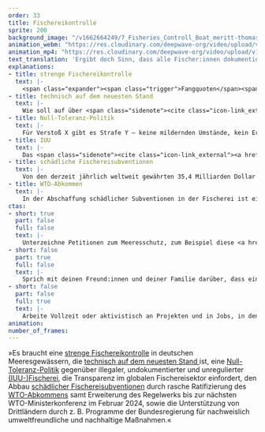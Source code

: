 ```yaml
---
order: 33
title: Fischereikontrolle
sprite: 200
background_image: "/v1662664249/7_Fisheries_Controll_Boat_meritt-thomas-unsplash_qsmiap_qz4hwx.jpg#4cd4ff"
animation_webm: "https://res.cloudinary.com/deepwave-org/video/upload/v1721820946/mo33_nzjqmp.webm"
animation_mp4: "https://res.cloudinary.com/deepwave-org/video/upload/v1721820901/mo33_zjxbv7.mp4"
text_translation: 'Ergibt doch Sinn, dass alle Fischer:innen dokumentieren müssen, wann sie wo wie viel Fisch mit welcher Methode fangen und was nach dem Fang mit dem Fisch passiert, oder? Weil wir sonst riskieren,, dass uns ganze Ökosysteme kollabieren. Hm, blöd nur, dass die, die illegal unterwegs sind, dafür sorgen, dass sie es bleiben dürfen.'
explanations:
- title: strenge Fischereikontrolle
  text: |-
    <span class="expander"><span class="trigger">Fangquoten</span><span class="info">die festgesetzte Menge an Meereslebewesen, die in einem bestimmten Gebiet während eines bestimmten Zeitraums gefangen werden dürfen</span></span> sind schön und gut, aber auf dem Papier allein nicht hilfreich. Die Chance, dass sie auch tatsächlich eingehalten werden, bekommen wir aber nur, wenn auf See und an Land gründlich kontrolliert wird. Eine <span class="sidenote"><cite class="icon-link_external"><a href="https://www.ble.de/DE/Themen/Fischerei/Fischereikontrolle/Fischereikontrollverordnung/fischereikontrollverordnung_node.html#:~:text=Die%20Fischereikontrolle%20erm%C3%B6glicht%20die%20Durchsetzung,2009%20und%20der%20Durchf%C3%BChrungsverordnung%20Nr." target="_blank" rel="noopener">Die Fischereikontrollverordnung beim BLE</a></cite><span>EU-Fischereikontrollverordnung</span></span>, die genau dafür die Rahmenbedingungen setzen soll, haben wir dafür schon seit 2009. Bis vor kurzem war sie löchrig wie ein Schwamm, eine nun für Anfang 2024 endgültig <span class="sidenote"><cite class="icon-link_external"><a href="https://www.consilium.europa.eu/de/press/press-releases/2023/11/13/combating-overfishing-council-adopts-revised-rules-for-the-eu-s-fisheries-control-system/" target="_blank" rel="noopener">Überblick über die Neuregelung beim Europäischen Rat</a></cite><span>beschlossene</span></span> <span class="expander"><span class="trigger">Verschärfung</span><span class="info">bessere Dokumentation der Fänge, wirksamere Kontrollen auf See, härtere Strafen für jene, die die Regeln missachten</span></span> lässt hoffen, dass sich hier etwas tut – wenn denn die Schärfe der Umsetzung mit der Schärfe der <span class="expander"><span class="trigger">Verschärfung</span><span class="info">bessere Dokumentation der Fänge, wirksamere Kontrollen auf See, härtere Strafen für jene, die die Regeln missachten</span></span> <span class="expander"><span class="trigger">mithalten kann.</span><span class="info">dazu eine <a href="https://www.wwf.de/themen-projekte/meere-kuesten/fischerei/fischereipolitik-in-europa/fischereikontrollverordnung" target="_blank">Einordnung</a> des WWF</span></span>
- title: technisch auf dem neuesten Stand
  text: |-
    Wie soll auf über <span class="sidenote"><cite class="icon-link_external"><a href="https://www.europarl.europa.eu/factsheets/de/sheet/122/die-europaische-fischerei-in-zahlen" target="_blank" rel="noopener">Die europäische Fischerei in Zahlen beim Europäischen Parlament</a></cite><span>70.000 Schiffen</span></span> in Europa gleichzeitig kontrolliert werden, ob die Fischer:innen sich an die Vorschriften halten, nicht zu viele und zu junge Fische fangen und alles, was in den Netzen landet, auch an Land bringen? Die Antwort: Dank antiquierter Methoden <span class="expander"><span class="trigger">mehr schlecht als recht.</span><span class="info">“Während einige Drittstaaten (Norwegen, die USA und das Vereinigte Königreich) elektronische Fangbescheinigungen validieren und übermitteln, senden Einführer aus anderen Ländern <a href="https://www.eca.europa.eu/lists/ecadocuments/sr22_20/sr_illegal_fishing_en.pdf" target="_blank">gescannte Kopien von Dokumenten</a> an die Behörden der Mitgliedstaaten.” Herrjeh.</span></span> Mit der zu Anfang 2024 <span class="sidenote"><cite class="icon-link_external"><a href="https://www.consilium.europa.eu/de/press/press-releases/2023/11/13/combating-overfishing-council-adopts-revised-rules-for-the-eu-s-fisheries-control-system/" target="_blank" rel="noopener">Überblick über die Neuregelung beim Europäischen Rat</a></cite><span>beschlossenen Verschärfung</span></span> der Fischereikontrollverordnung soll sich das nun ändern: Mit besserer <span class="sidenote"><cite class="icon-link_external"><a href="https://www.openseamap.org/index.php?id=schiffstracking" target="_blank" rel="noopener">OpenSeaMap: Weltkarte mit Live-Positionen aller mit entsprechenden Systemen ausgestatteter Schiffe</a></cite><span>satellitengestützter</span></span> <span class="expander"><span class="trigger">Schiffsüberwachung,</span><span class="info">die noch wirkungsvoller wären, wenn man sie nicht bei Bedarf <a href="https://globalfishingwatch.org/faqs/can-fishing-vessels-turn-off-their-ais/" target="_blank">abschalten</a> könnte</span></span> elektronischer Fangaufzeichnung (“CATCH”-System) und elektronischen <span class="expander"><span class="trigger">Fernüberwachungssystemen</span><span class="info">ein System aus Kameras und Sensoren, die alle fischereibezogenen Aktivität auf dem Schiff <a href="https://our.fish/what-we-do/solutions/fully-documented-fisheries-and-remote-electronic-monitoring/?lang=de" target="_blank">aufzeichnen</a></span></span> auf größeren Schiffen.
- title: Null-Toleranz-Politik
  text: |-
    Für Verstoß X gibt es Strafe Y – keine mildernden Umstände, kein Ermessensspielraum der Autoritäten, erfrischende Klarheit: Diejenigen, die mehr und andere Meereslebewesen fangen, als sie eigentlich dürften, wissen, was ihnen blüht. Ein schöner zusätzlicher <span class="expander"><span class="trigger">Anreiz,</span><span class="info">wenn man schon nicht in der Lage ist, zu erkennen, dass nachhaltige Fischerei im eigenen Interesse liegt, wenn man auch morgen noch Geld mit Fischerei verdienen möchte</span></span> sich an Regeln zu halten, wenn man sieht, was mit denen geschieht, die es nicht tun. In der Theorie hat die EU sich eine solche Null-Toleranz-Politik gegenüber illegaler, undokumentierter und unregulierter Fischerei in ihrer <span class="sidenote"><cite class="icon-link_external"><a href="https://www.ble.de/DE/Themen/Fischerei/Fischereikontrolle/Fischereikontrollverordnung/fischereikontrollverordnung_node.html#:~:text=Die%20Fischereikontrolle%20erm%C3%B6glicht%20die%20Durchsetzung,2009%20und%20der%20Durchf%C3%BChrungsverordnung%20Nr." target="_blank" rel="noopener">Die Fischereikontrollverordnung beim BLE</a></cite><span>Fischereikontrollverordnung</span></span> schon <span class="sidenote"><cite class="icon-link_external"><a href="https://worldoceanreview.com/de/wor-2/fischerei/die-illegale-fischerei/" target="_blank" rel="noopener">Die illegale Fischerei / World Ocean Review 2</a></cite><span>2008 und 2009</span></span> auf die Fahnen geschrieben und dafür einen rechtlichen Rahmen geschaffen – in der Praxis jedoch kommt man <span class="sidenote"><cite class="icon-link_external"><a href="https://cris.unu.edu/EU%20Fisheries%20Sustainable%20Illegal%20Fishing" target="_blank" rel="noopener">Artikel bei der United Nations University: Dialogue or Zero Tolerance? Mixed Signals on EU’s Approach to Fair and Sustainable Fisheries</a></cite><span>offenbar</span></span> viel zu oft mit einem Klaps auf die Finger davon.
- title: IUU
  text: |-
    Das <span class="sidenote"><cite class="icon-link_external"><a href="https://www.fao.org/iuu-fishing/background/what-is-iuu-fishing/en/" target="_blank" rel="noopener">Seite zu IUU-Fischerei beim der FAO</a></cite><span>IUU</span></span> bei der <span class="sidenote"><cite class="icon-link_external"><a href="https://www.fao.org/iuu-fishing/background/what-is-iuu-fishing/en/" target="_blank" rel="noopener">Seite zu IUU-Fischerei beim der FAO</a></cite><span>IUU</span></span>-Fischerei steht für <span class="expander"><span class="trigger"><span class="expander"><span class="trigger">illegal</span><span class="info">Einen eindrucksvollen Blick auf diese Missstände wirft die virale Netflix-Doku <a href="https://www.seaspiracy.org/" target="_blank">Seaspiracy</a> (siehe <a href="https://www.deepwave.org/seaspiracy-unsere-antworten-auf-fragen-von-studierenden/" target="_blank">Faktencheck und Diskussionsvortrag</a>), die auf großartige Weise zeigt, wie alle Gefährdungen zusammenhängen, sich gegenseitig bedingen und nicht unabhängig voneinander gelöst werden können.</span></span>,</span><span class="info">du fischst, wo nicht gefischt werden darf</span></span> <span class="expander"><span class="trigger">undokumentiert</span><span class="info">du fischst, wo du fischen darfst, aber meldest deine Fänge nicht oder nicht vollständig</span></span> und <span class="expander"><span class="trigger">unreguliert.</span><span class="info">du fischst dort, wo es keine Regeln gibt, oder dort, wo es Regeln gibt, die für dich nicht gelten, weil du unter der Flagge eines Landes segelst, die nicht Teil des relevanten Fischereiabkommens ist</span></span> Die <span class="sidenote"><cite class="icon-link_external"><a href="https://openknowledge.fao.org/items/d9ed1d60-d6f2-46d0-b423-103f846f2cba" target="_blank" rel="noopener">Fishery and Aquaculture Statistics – Yearbook 2021</a></cite><span>Zahlen der FAO</span></span>, die die jährlich angelandeten Fänge dokumentieren und Einfluss auf die Festsetzung zukünftiger Fangquoten haben, gehen für 2022 von weltweit von <span class="sidenote"><cite class="icon-link_external"><a href="https://www.ardalpha.de/wissen/natur/tiere/artenschutz/fisch-schutz-fischerei-fischfang-ueberfischung-meer-ozeane-142.html" target="_blank" rel="noopener">"Warum unsere Meere überfischt sind und worauf ihr deshalb achten solltet" / Ard Alpha</a></cite><span>90 Millionen Tonnen</span></span> gefangenen Meeresfischen aus. Gegenüber der <span class="sidenote"><cite class="icon-link_external"><a href="https://www.fao.org/iuu-fishing/background/what-is-iuu-fishing/en/" target="_blank" rel="noopener">Seite zu IUU-Fischerei beim der FAO</a></cite><span>IUU</span></span>-Fischerei sind diese Zahlen freilich <span class="sidenote"><cite class="icon-link_external"><a href="https://www.wwf.eu/what_we_do/oceans/fighting_illegal_fishing/" target="_blank" rel="noopener">"Fighting illegal fishing" / WWF</a></cite><span>blind</span></span> und die ist laut <span class="sidenote"><cite class="icon-link_external"><a href="https://www.fishforward.eu/wp-content/uploads/2021/03/WWF_2019_guidance-paper_illegal_unreported_and_unregulated_fishing.pdf" target="_blank" rel="noopener">WWF Guidance Paper: IUU Fishing</a></cite><span>Schätzungen</span></span> bis zu 26 Millionen weitere Tonnen schwer. Damit ist sie maßgeblich für die Überfischung unserer Meere verantwortlich. Warum bleibt das so, wenn alle wissen, dass es <span class="expander"><span class="trigger">illegal</span><span class="info">Einen eindrucksvollen Blick auf diese Missstände wirft die virale Netflix-Doku <a href="https://www.seaspiracy.org/" target="_blank">Seaspiracy</a> (siehe <a href="https://www.deepwave.org/seaspiracy-unsere-antworten-auf-fragen-von-studierenden/" target="_blank">Faktencheck und Diskussionsvortrag</a>), die auf großartige Weise zeigt, wie alle Gefährdungen zusammenhängen, sich gegenseitig bedingen und nicht unabhängig voneinander gelöst werden können.</span></span> ist? Ein wesentlicher Teil der Antwort ist so einfach wie hässlich: <span class="sidenote"><cite class="icon-link_external"><a href="https://www.worldwildlife.org/pages/tnrc-blog-connections-between-iuu-fishing-and-corruption" target="_blank" rel="noopener">Panel "Connections between IUU fishing and corruption — and how the global community can combat them" bei TNRC</a></cite><span>Korruption.</span></span>
- title: schädliche Fischereisubventionen
  text: |-
    Von den derzeit jährlich weltweit gewährten 35,4 Milliarden Dollar Subventionen in der Fischerei fallen 22,5 Milliarden in die Kategorie <span class="sidenote"><cite class="icon-link_external"><a href="https://www.sciencedirect.com/science/article/pii/S0308597X19303677" target="_blank" rel="noopener">Updated estimates and analysis of global fisheries subsidies / Marine Policy</a></cite><span>schädlich</span></span>: Sie finanzieren unter anderem Überfischung, IUU-Fischerei und die Aktivitäten riesiger Fangflotten aus <span class="sidenote"><cite class="icon-link_external"><a href="https://issuu.com/oceanacommunications/docs/oceana-top10-novedit?ff&showOtherPublicationsAsSuggestions=true&experiment=previewReaderTestMode,new-bff-dynamic" target="_blank" rel="noopener">Grafiken: Verteilung der schädlichen Subventionen nach Land und Zweck / Oceana</a></cite><span>reichen Ländern</span></span> in den Gewässern der ärmeren. Dabei verstärken sie bestehende Ungleichheiten zwischen der industriellen und der in der Regel weniger zerstörerischen <span class="expander"><span class="trigger">Kleinfischerei.</span><span class="info">Im Schnitt bekommt ein Mensch, der in der industriellen Fischerei tätig ist, <a href="https://envirocenter.yale.edu/news/push-reform-fisheries-subsidies" target="_blank">viermal</a> so viele staatliche Gelder wie in der Kleinfischerei.</span></span> Die Abschaffung dieser Subventionen ist eine doppelte Chance: Nicht nur wird zerstörerisches Wirtschaften dadurch <span class="expander"><span class="trigger">unprofitabel,</span><span class="info">Ohne Subventionen wären 54% der derzeit befischten Hochseegebiete finanziell uninteressant; das betrifft weite Teile der besonders <span class="sidenote"><cite class="icon-link_external"><a href="https://www.sciencedirect.com/science/article/pii/S0308597X19303677" target="_blank" rel="noopener">Updated estimates and analysis of global fisheries subsidies / Marine Policy</a></cite><span>schädlich</span></span>en Tiefsee-Schleppnetzfischerei.</span></span> es wird außerdem Geld frei, um neue Subventionen zu schaffen, die Anreize für gutes Wirtschaften setzen, das tatsächlich an gesellschaftlichen Zielen und Werten ausgerichtet ist. Als da wären: Wohlstand, Gesundheit, Glück und Zukunft für die Gemeinschaft anstatt Riesenprofite für sehr wenige.
- title: WTO-Abkommen
  text: |-
    In der Abschaffung schädlicher Subventionen in der Fischerei ist ein Durchbruch in greifbarer Nähe: 2022 haben die 166 Mitgliedstaaten der WTO ein <span class="sidenote"><cite class="icon-link_external"><a href="https://www.pewtrusts.org/en/research-and-analysis/articles/2022/09/20/global-deal-will-help-reduce-overfishing-and-improve-ocean-health" target="_blank" rel="noopener">Global Deal Will Help Reduce Overfishing and Improve Ocean Health / Pew Charitable Trusts</a></cite><span>Abkommen</span></span> verabschiedet, viele dieser Zahlungen einzustellen. Das <span class="sidenote"><cite class="icon-link_external"><a href="https://www.pewtrusts.org/en/research-and-analysis/articles/2022/09/20/global-deal-will-help-reduce-overfishing-and-improve-ocean-health" target="_blank" rel="noopener">Global Deal Will Help Reduce Overfishing and Improve Ocean Health / Pew Charitable Trusts</a></cite><span>Abkommen</span></span> verbietet die Gewährung von Subventionen in Kontexten, in denen IUU-Fischerei erkannt worden ist, wenn Fischpopulationen zu klein sind, um nachhaltig befischt zu werden und wenn Fischerei in Hochseegebieten stattfindet, die nicht reguliert werden können, weil es keine zuständige Autorität gibt. Mindestens zwei Drittel der Staaten müssen es nun ratifizieren, damit es in Kraft treten kann, was im März 2024 knapp verfehlt wurde.
ctas:
- short: true
  part: false
  full: false
  text: |-
    Unterzeichne Petitionen zum Meeresschutz, zum Beispiel diese <a href="https://www.duh.de/projekte/meeresschutz-petition/" target="_blank">hier</a>.
- short: false
  part: true
  full: false
  text: |-
    Sprich mit deinen Freund:innen und deiner Familie darüber, dass ein Großteil des Fisches, den wir essen, illegal gefangen wurde.
- short: false
  part: false
  full: true
  text: |-
    Arbeite Vollzeit oder aktivistisch an Projekten und in Jobs, in denen du dich für den Schutz der Meere einsetzen kannst, zum Beispiel <a href="https://www.nabu.de/wir-ueber-uns/jobboerse/index.html" target="_blank">hier</a>.
animation:
number_of_frames:
---
```

»Es braucht eine [strenge Fischereikontrolle](# "strenge Fischereikontrolle") in deutschen Meeresgewässern, die [technisch auf dem neuesten Stand ](# "technisch auf dem neuesten Stand")ist, eine [Null-Toleranz-Politik](# "Null-Toleranz-Politik") gegenüber illegaler, undokumentierter und unregulierter [(IUU-)Fischerei](# "IUU"), die Transparenz im globalen Fischereisektor einfordert, den Abbau [schädlicher Fischereisubventionen](# "schädliche Fischereisubventionen") durch rasche Ratifizierung des [WTO-Abkommens](# "WTO-Abkommen") samt Erweiterung des Regelwerks bis zur nächsten WTO-Ministerkonferenz im Februar 2024, sowie die Unterstützung von Drittländern durch z. B. Programme der Bundesregierung für nachweislich umweltfreundliche und nachhaltige Maßnahmen.«
